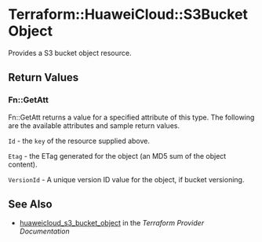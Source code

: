 # Terraform::HuaweiCloud::S3BucketObject

Provides a S3 bucket object resource.

## Return Values

### Fn::GetAtt

Fn::GetAtt returns a value for a specified attribute of this type. The following are the available attributes and sample return values.

`Id` - the `key` of the resource supplied above.

`Etag` - the ETag generated for the object (an MD5 sum of the object content).

`VersionId` - A unique version ID value for the object, if bucket versioning.

## See Also

* [huaweicloud_s3_bucket_object](https://www.terraform.io/docs/providers/huaweicloud/r/s3_bucket_object.html) in the _Terraform Provider Documentation_
